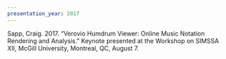 ```yaml
---
presentation_year: 2017
---
```

Sapp, Craig. 2017. “Verovio Humdrum Viewer: Online Music Notation Rendering and Analysis.” Keynote presented at the Workshop on SIMSSA XII, McGill University, Montreal, QC, August 7.

